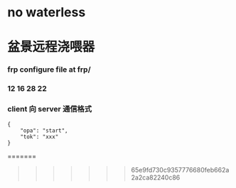# no waterless
# 盆景远程浇喂器

### frp configure file at frp/

### 12 16 28 22

### client 向 server 通信格式
```
{
	"opa": "start",
	"tok": "xxx"
}
```
=======
>>>>>>> 65e9fd730c9357776680feb662a2a2ca82240c86
